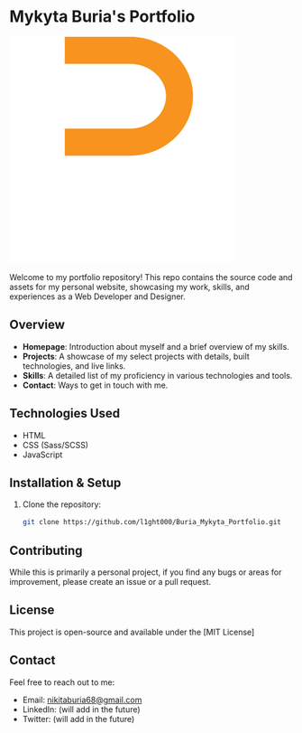 # Mykyta Buria's Portfolio

![Mykyta Buria's Logo](./images/logo-portofolio.svg)

Welcome to my portfolio repository! This repo contains the source code and assets for my personal website, showcasing my work, skills, and experiences as a Web Developer and Designer.

## Overview

- **Homepage**: Introduction about myself and a brief overview of my skills.
- **Projects**: A showcase of my select projects with details, built technologies, and live links.
- **Skills**: A detailed list of my proficiency in various technologies and tools.
- **Contact**: Ways to get in touch with me.

## Technologies Used

- HTML
- CSS (Sass/SCSS)
- JavaScript

## Installation & Setup

1. Clone the repository:
    ```bash
    git clone https://github.com/l1ght000/Buria_Mykyta_Portfolio.git
    ```

## Contributing

While this is primarily a personal project, if you find any bugs or areas for improvement, please create an issue or a pull request.

## License

This project is open-source and available under the [MIT License]

## Contact

Feel free to reach out to me:

- Email: nikitaburia68@gmail.com
- LinkedIn: (will add in the future)
- Twitter: (will add in the future)

